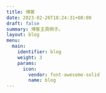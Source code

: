 ```yaml
---
title: 博客
date: 2023-02-26T18:24:31+08:00
draft: false
summary: 博客主頁例子。
layout: blog
menu:
  main:
    identifier: blog
    weight: 3
    params:
      icon: 
        vendor: font-awesome-solid
        name: blog
---
```


